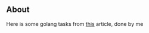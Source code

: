## About

Here is some golang tasks from [this](https://tproger.ru/articles/15-zadach-po-golang-dlja-nachinajushhih) article, done by me
